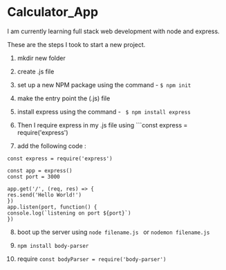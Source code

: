 # Calculator_App

I am currently learning full stack web development with node and express.

These are the steps I took to start a new project.

1. mkdir new folder
2. create .js file
3. set up a new NPM package using the command - `$ npm init`
4. make the entry point the (.js) file
5. install express using the command - ` $ npm install express`
6. Then I require express in my .js file using ```const express = require('express')

7. add the following code :

```
const express = require('express')

const app = express()
const port = 3000

app.get('/', (req, res) => {
res.send('Hello World!')
})
app.listen(port, function() {
console.log(`listening on port ${port}`)
})
```

8. boot up the server using `node filename.js ` or `nodemon filename.js`

9. `npm install body-parser`

10. require `const bodyParser = require('body-parser')`

```

```
